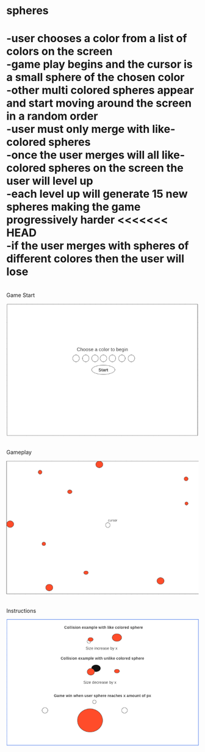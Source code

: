 # spheres

-user chooses a color from a list of colors on the screen 
<br>
-game play begins and the cursor is a small sphere of the chosen color
<br>
-other multi colored spheres appear and start moving around the screen in a random order
<br>
-user must only merge with like-colored spheres
<br>
-once the user merges will all like-colored spheres on the screen the user will level up
<br>
-each level up will generate 15 new spheres making the game progressively harder
<<<<<<< HEAD
<br>
-if the user merges with spheres of different colores then the user will lose
=======

<br>
Game Start

![alt text](./images/GameStart.png)

<br>
Gameplay

![alt text](./images/Gameplay.png)

<br>
Instructions

![alt text](./images/Instructions.png)
